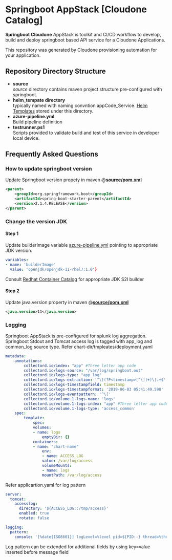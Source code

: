 # Springboot AppStack [Cloudone Catalog]

**Springboot Cloudone** AppStack is toolkit and CI/CD workflow to develop, build and deploy springboot based API service for a Cloudone Applications.

This repository was generated by Cloudone provisioning automation for your application.

## Repository Directory Structure

- **source**  
_source_ directory contains maven project structure pre-configured with springboot.
- **helm_tempate directory**  
typically named with naming convntion appCode_Service. [Helm Templates](https://helm.sh/docs/) stored under this directory.
- **azure-pipeline.yml**  
Build pipeline definition
- **testrunner.ps1**  
Scripts provided to validate build and test of this service in developer local device.

## Frequently Asked Questions

### How to update springboot version

Update Springboot version propety in maven @[**source/pom.xml**](source/pom.xml)

```xml
<parent>
    <groupId>org.springframework.boot</groupId>
    <artifactId>spring-boot-starter-parent</artifactId>
    <version>2.1.4.RELEASE</version>
</parent>
```

### Change the version JDK

#### Step 1

Update builderImage variable [azure-pipeline.yml](azure-pipeline.yml) pointing to appropriate JDK version.

```yaml
variables:
- name: 'builderImage'
  value: 'openjdk/openjdk-11-rhel7:1.0'}
```

Consult [Redhat Container Catalog](https://access.redhat.com/containers/) for appropriate JDK S2I builder

#### Step 2

Update java.version property in maven @[**source/pom.xml**](source/pom.xml)

```xml
<java.version>11</java.version>
```

### Logging

Springboot AppStack is pre-configured for splunk log aggregation. Springboot Stdout and Tomcat access log is tagged with app_log and common_log source type. Refer chart-dir/tmpleates/deployment.yaml

```yaml
metadata:
    annotations:
        collectord.io/index: "app" #Three letter app code
        collectord.io/logs-source: "/var/log/springboot.out"
        collectord.io/logs-type: "app_log"
        collectord.io/logs-extraction: '^\[(?P<timestamp>[^\]]+)\].+$'
        collectord.io/logs-timestampfield: timestamp
        collectord.io/logs-timestampformat: '2019-06-03 05:41:49.598'
        collectord.io/logs-eventpattern: '^\['
        collectord.io/volume.1-logs-name: 'logs'
        collectord.io/volume.1-logs-index: "app" #Three letter app code
        collectord.io/volume.1-logs-type: 'access_common'
    spec:
        template:
            spec:
            volumes:
            - name: logs
                emptyDir: {}  
            containers:
            - name: "chart-name"
                env:
                - name: ACCESS_LOG
                value: /var/log/access
                volumeMounts:
                - name: logs
                mountPath: /var/log/access
```

Refer applicartion.yaml for log pattern

```yaml
server:
  tomcat: 
    accesslog:
      directory: '${ACCESS_LOG::/tmp/access}'
      enabled: true
      rotate: false

logging:
  pattern:
    console: '[%date{ISO8601}] logLevel=%level pid=${PID:-} thread=%thread class=%logger{40} message="%msg"%n'
```

Log pattern can be extended for additional fields by using key=value inserted before message field
